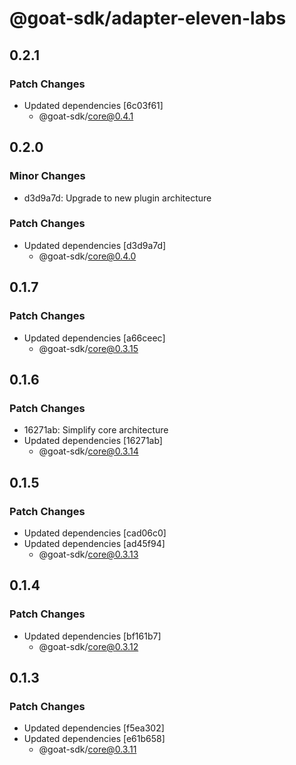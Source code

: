 # @goat-sdk/adapter-eleven-labs

## 0.2.1

### Patch Changes

- Updated dependencies [6c03f61]
  - @goat-sdk/core@0.4.1

## 0.2.0

### Minor Changes

- d3d9a7d: Upgrade to new plugin architecture

### Patch Changes

- Updated dependencies [d3d9a7d]
  - @goat-sdk/core@0.4.0

## 0.1.7

### Patch Changes

- Updated dependencies [a66ceec]
  - @goat-sdk/core@0.3.15

## 0.1.6

### Patch Changes

- 16271ab: Simplify core architecture
- Updated dependencies [16271ab]
  - @goat-sdk/core@0.3.14

## 0.1.5

### Patch Changes

- Updated dependencies [cad06c0]
- Updated dependencies [ad45f94]
  - @goat-sdk/core@0.3.13

## 0.1.4

### Patch Changes

- Updated dependencies [bf161b7]
  - @goat-sdk/core@0.3.12

## 0.1.3

### Patch Changes

- Updated dependencies [f5ea302]
- Updated dependencies [e61b658]
  - @goat-sdk/core@0.3.11
